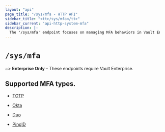 ```yaml
---
layout: "api"
page_title: "/sys/mfa - HTTP API"
sidebar_title: "<tt>/sys/mfa</tt>"
sidebar_current: "api-http-system-mfa"
description: |-
  The '/sys/mfa' endpoint focuses on managing MFA behaviors in Vault Enterprise MFA.
---
```


# `/sys/mfa`

~> **Enterprise Only** – These endpoints require Vault Enterprise.

## Supported MFA types.

* [TOTP](/api/system/mfa-totp.html)

* [Okta](/api/system/mfa-okta.html)

* [Duo](/api/system/mfa-duo.html)

* [PingID](/api/system/mfa-pingid.html)
